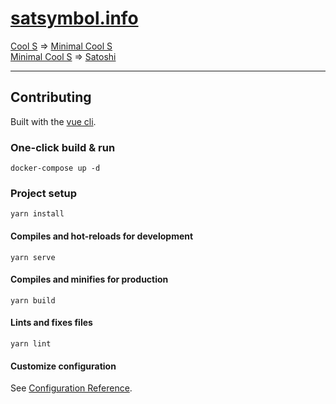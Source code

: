 # [satsymbol.info](https://satsymbol.info)

[Cool S](https://en.wikipedia.org/wiki/Cool_S) => [Minimal Cool S](https://www.reddit.com/r/Bitcoin/comments/k0e98n/my_proposal_for_the_satish_symbol_still_looks/)<br>
[Minimal Cool S](https://www.reddit.com/r/Bitcoin/comments/k0e98n/my_proposal_for_the_satish_symbol_still_looks/) => [Satoshi](https://satsymbol.info)


---

## Contributing

Built with the [vue cli](https://cli.vuejs.org).

### One-click build & run
```
docker-compose up -d
```

### Project setup
```
yarn install
```

#### Compiles and hot-reloads for development
```
yarn serve
```

#### Compiles and minifies for production
```
yarn build
```

#### Lints and fixes files
```
yarn lint
```

#### Customize configuration
See [Configuration Reference](https://cli.vuejs.org/config/).
